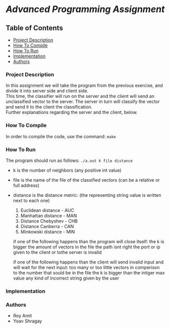 # *__Advanced Programming Assignment__*

## Table of Contents
* [Project Description](#project-description)
* [How To Compile](#how-to-compile)
* [How To Run](#how-to-run)
* [Implementation](#implementation)
* [Authors](#authors)

### Project Description  
In this assignment we will take the program from the previous exercise, and divide it into server side and client side.  
This time, the classifier will run on the server and the client will send an unclassified vector to the server. 
The server in turn will classify the vector and send it to the client the classification.  
Further explanations regarding the server and the client, below.

### How To Compile
In order to compile the code, use the command: `make`

### How To Run
The program should run as follows: `./a.out k file distance`
- k is the number of neighbors (any positive int value)
- file is the name of the file of the classified vectors (can be a relative or full address)
- distance is the distance metric: (the representing string value is written next to each one)

  1) Euclidean distance - AUC
  2) Manhattan distance - MAN
  3) Distance Chebyshev - CHB
  4) Distance Canberra - CAN
  5) Minkowski distance - MIN  
    
  if one of the following happens than the program will close itself: 
  the k is bigger the amount of vectors in the file
  the path isnt right
  the port or ip given to the client or tothe server is invalid  
    
  if one of the following happens than the client will send invalid input and will wait for the next input:
  too many or too little vectors in comperison to the number that sould be in the file
  the k is bigger than the intiger max value
  any kind of incorrect string given by the user

### Implementation  



### Authors
- Roy Amit
- Yoav Shragay

